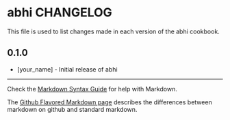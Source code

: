 abhi CHANGELOG
==============

This file is used to list changes made in each version of the abhi cookbook.

0.1.0
-----
- [your_name] - Initial release of abhi

- - -
Check the [Markdown Syntax Guide](http://daringfireball.net/projects/markdown/syntax) for help with Markdown.

The [Github Flavored Markdown page](http://github.github.com/github-flavored-markdown/) describes the differences between markdown on github and standard markdown.
